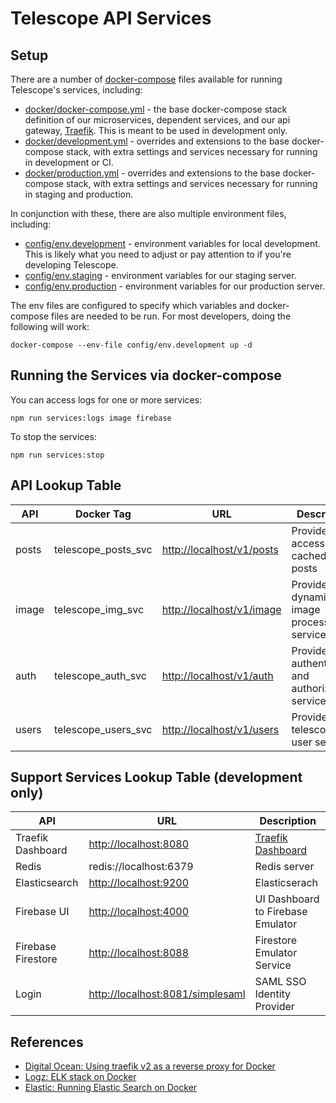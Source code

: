 # Telescope API Services

## Setup

There are a number of [docker-compose](https://docs.docker.com/compose/) files available for running Telescope's services, including:

- [docker/docker-compose.yml](docker/docker-compose.yml) - the base docker-compose stack
  definition of our microservices, dependent services, and our api gateway, [Traefik](https://traefik.io). This is meant to be used in development only.
- [docker/development.yml](docker/development.yml) - overrides and extensions to the base docker-compose
  stack, with extra settings and services necessary for running in development or CI.
- [docker/production.yml](docker/production.yml) - overrides and extensions to the base docker-compose
  stack, with extra settings and services necessary for running in staging and production.

In conjunction with these, there are also multiple environment files, including:

- [config/env.development](config/env.development) - environment variables for local development. This
  is likely what you need to adjust or pay attention to if you're developing Telescope.
- [config/env.staging](config/env.staging) - environment variables for our staging server.
- [config/env.production](config/env.production) - environment variables for our production server.

The env files are configured to specify which variables and docker-compose files are needed to be run.
For most developers, doing the following will work:

```
docker-compose --env-file config/env.development up -d
```

## Running the Services via docker-compose

You can access logs for one or more services:

```
npm run services:logs image firebase
```

To stop the services:

```
npm run services:stop
```

## API Lookup Table

| API   | Docker Tag          | URL                         | Description                                       |
| ----- | ------------------- | --------------------------- | ------------------------------------------------- |
| posts | telescope_posts_svc | <http://localhost/v1/posts> | Provides access to cached user posts              |
| image | telescope_img_svc   | <http://localhost/v1/image> | Provides a dynamic image processing service       |
| auth  | telescope_auth_svc  | <http://localhost/v1/auth>  | Provides authentication and authorization service |
| users | telescope_users_svc | <http://localhost/v1/users> | Provides telescope's user services                |

## Support Services Lookup Table (development only)

| API                | URL                                | Description                                                               |
| ------------------ | ---------------------------------- | ------------------------------------------------------------------------- |
| Traefik Dashboard  | <http://localhost:8080>            | [Traefik Dashboard](https://doc.traefik.io/traefik/operations/dashboard/) |
| Redis              | redis://localhost:6379             | Redis server                                                              |
| Elasticsearch      | <http://localhost:9200>            | Elasticserach                                                             |
| Firebase UI        | <http://localhost:4000>            | UI Dashboard to Firebase Emulator                                         |
| Firebase Firestore | <http://localhost:8088>            | Firestore Emulator Service                                                |
| Login              | <http://localhost:8081/simplesaml> | SAML SSO Identity Provider                                                |

## References

- [Digital Ocean: Using traefik v2 as a reverse proxy for Docker](https://www.digitalocean.com/community/tutorials/how-to-use-traefik-v2-as-a-reverse-proxy-for-docker-containers-on-ubuntu-20-04)
- [Logz: ELK stack on Docker](https://logz.io/blog/elk-stack-on-docker/)
- [Elastic: Running Elastic Search on Docker](https://www.elastic.co/guide/en/elastic-stack-get-started/master/get-started-docker.html)
